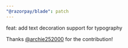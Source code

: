 ```yaml
---
"@razorpay/blade": patch
---
```


feat: add text decoration support for typography

Thanks [@archie252000](https://github.com/archie252000) for the contribution!
